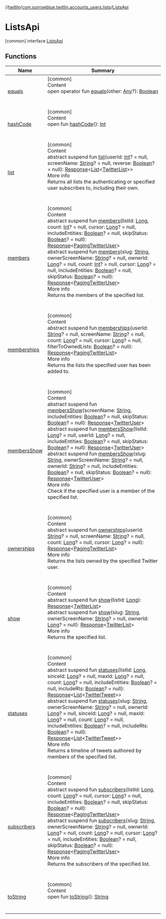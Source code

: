 //[twitlin](../../index.md)/[com.sorrowblue.twitlin.accounts_users.lists](../index.md)/[ListsApi](index.md)



# ListsApi  
 [common] interface [ListsApi](index.md)   


## Functions  
  
|  Name|  Summary| 
|---|---|
| <a name="kotlin/Any/equals/#kotlin.Any?/PointingToDeclaration/"></a>[equals](../../com.sorrowblue.twitlin.v2.users/-users-api/-expansion/-companion/index.md#%5Bkotlin%2FAny%2Fequals%2F%23kotlin.Any%3F%2FPointingToDeclaration%2F%5D%2FFunctions%2F1930806739)| <a name="kotlin/Any/equals/#kotlin.Any?/PointingToDeclaration/"></a>[common]  <br>Content  <br>open operator fun [equals](../../com.sorrowblue.twitlin.v2.users/-users-api/-expansion/-companion/index.md#%5Bkotlin%2FAny%2Fequals%2F%23kotlin.Any%3F%2FPointingToDeclaration%2F%5D%2FFunctions%2F1930806739)(other: [Any](https://kotlinlang.org/api/latest/jvm/stdlib/kotlin/-any/index.html)?): [Boolean](https://kotlinlang.org/api/latest/jvm/stdlib/kotlin/-boolean/index.html)  <br><br><br>
| <a name="kotlin/Any/hashCode/#/PointingToDeclaration/"></a>[hashCode](../../com.sorrowblue.twitlin.v2.users/-users-api/-expansion/-companion/index.md#%5Bkotlin%2FAny%2FhashCode%2F%23%2FPointingToDeclaration%2F%5D%2FFunctions%2F1930806739)| <a name="kotlin/Any/hashCode/#/PointingToDeclaration/"></a>[common]  <br>Content  <br>open fun [hashCode](../../com.sorrowblue.twitlin.v2.users/-users-api/-expansion/-companion/index.md#%5Bkotlin%2FAny%2FhashCode%2F%23%2FPointingToDeclaration%2F%5D%2FFunctions%2F1930806739)(): [Int](https://kotlinlang.org/api/latest/jvm/stdlib/kotlin/-int/index.html)  <br><br><br>
| <a name="com.sorrowblue.twitlin.accounts_users.lists/ListsApi/list/#kotlin.Int?#kotlin.String?#kotlin.Boolean?/PointingToDeclaration/"></a>[list](list.md)| <a name="com.sorrowblue.twitlin.accounts_users.lists/ListsApi/list/#kotlin.Int?#kotlin.String?#kotlin.Boolean?/PointingToDeclaration/"></a>[common]  <br>Content  <br>abstract suspend fun [list](list.md)(userId: [Int](https://kotlinlang.org/api/latest/jvm/stdlib/kotlin/-int/index.html)? = null, screenName: [String](https://kotlinlang.org/api/latest/jvm/stdlib/kotlin/-string/index.html)? = null, reverse: [Boolean](https://kotlinlang.org/api/latest/jvm/stdlib/kotlin/-boolean/index.html)? = null): [Response](../../com.sorrowblue.twitlin.client/-response/index.md)<[List](https://kotlinlang.org/api/latest/jvm/stdlib/kotlin.collections/-list/index.html)<[TwitterList](../-twitter-list/index.md)>>  <br>More info  <br>Returns all lists the authenticating or specified user subscribes to, including their own.  <br><br><br>
| <a name="com.sorrowblue.twitlin.accounts_users.lists/ListsApi/members/#kotlin.Long#kotlin.Int?#kotlin.Long?#kotlin.Boolean?#kotlin.Boolean?/PointingToDeclaration/"></a>[members](members.md)| <a name="com.sorrowblue.twitlin.accounts_users.lists/ListsApi/members/#kotlin.Long#kotlin.Int?#kotlin.Long?#kotlin.Boolean?#kotlin.Boolean?/PointingToDeclaration/"></a>[common]  <br>Content  <br>abstract suspend fun [members](members.md)(listId: [Long](https://kotlinlang.org/api/latest/jvm/stdlib/kotlin/-long/index.html), count: [Int](https://kotlinlang.org/api/latest/jvm/stdlib/kotlin/-int/index.html)? = null, cursor: [Long](https://kotlinlang.org/api/latest/jvm/stdlib/kotlin/-long/index.html)? = null, includeEntities: [Boolean](https://kotlinlang.org/api/latest/jvm/stdlib/kotlin/-boolean/index.html)? = null, skipStatus: [Boolean](https://kotlinlang.org/api/latest/jvm/stdlib/kotlin/-boolean/index.html)? = null): [Response](../../com.sorrowblue.twitlin.client/-response/index.md)<[PagingTwitterUser](../../com.sorrowblue.twitlin.objects/-paging-twitter-user/index.md)>  <br>abstract suspend fun [members](members.md)(slug: [String](https://kotlinlang.org/api/latest/jvm/stdlib/kotlin/-string/index.html), ownerScreenName: [String](https://kotlinlang.org/api/latest/jvm/stdlib/kotlin/-string/index.html)? = null, ownerId: [Long](https://kotlinlang.org/api/latest/jvm/stdlib/kotlin/-long/index.html)? = null, count: [Int](https://kotlinlang.org/api/latest/jvm/stdlib/kotlin/-int/index.html)? = null, cursor: [Long](https://kotlinlang.org/api/latest/jvm/stdlib/kotlin/-long/index.html)? = null, includeEntities: [Boolean](https://kotlinlang.org/api/latest/jvm/stdlib/kotlin/-boolean/index.html)? = null, skipStatus: [Boolean](https://kotlinlang.org/api/latest/jvm/stdlib/kotlin/-boolean/index.html)? = null): [Response](../../com.sorrowblue.twitlin.client/-response/index.md)<[PagingTwitterUser](../../com.sorrowblue.twitlin.objects/-paging-twitter-user/index.md)>  <br>More info  <br>Returns the members of the specified list.  <br><br><br>
| <a name="com.sorrowblue.twitlin.accounts_users.lists/ListsApi/memberships/#kotlin.String?#kotlin.String?#kotlin.Long?#kotlin.Long?#kotlin.Boolean?/PointingToDeclaration/"></a>[memberships](memberships.md)| <a name="com.sorrowblue.twitlin.accounts_users.lists/ListsApi/memberships/#kotlin.String?#kotlin.String?#kotlin.Long?#kotlin.Long?#kotlin.Boolean?/PointingToDeclaration/"></a>[common]  <br>Content  <br>abstract suspend fun [memberships](memberships.md)(userId: [String](https://kotlinlang.org/api/latest/jvm/stdlib/kotlin/-string/index.html)? = null, screenName: [String](https://kotlinlang.org/api/latest/jvm/stdlib/kotlin/-string/index.html)? = null, count: [Long](https://kotlinlang.org/api/latest/jvm/stdlib/kotlin/-long/index.html)? = null, cursor: [Long](https://kotlinlang.org/api/latest/jvm/stdlib/kotlin/-long/index.html)? = null, filterToOwnedLists: [Boolean](https://kotlinlang.org/api/latest/jvm/stdlib/kotlin/-boolean/index.html)? = null): [Response](../../com.sorrowblue.twitlin.client/-response/index.md)<[PagingTwitterList](../-paging-twitter-list/index.md)>  <br>More info  <br>Returns the lists the specified user has been added to.  <br><br><br>
| <a name="com.sorrowblue.twitlin.accounts_users.lists/ListsApi/membersShow/#kotlin.String#kotlin.Boolean?#kotlin.Boolean?/PointingToDeclaration/"></a>[membersShow](members-show.md)| <a name="com.sorrowblue.twitlin.accounts_users.lists/ListsApi/membersShow/#kotlin.String#kotlin.Boolean?#kotlin.Boolean?/PointingToDeclaration/"></a>[common]  <br>Content  <br>abstract suspend fun [membersShow](members-show.md)(screenName: [String](https://kotlinlang.org/api/latest/jvm/stdlib/kotlin/-string/index.html), includeEntities: [Boolean](https://kotlinlang.org/api/latest/jvm/stdlib/kotlin/-boolean/index.html)? = null, skipStatus: [Boolean](https://kotlinlang.org/api/latest/jvm/stdlib/kotlin/-boolean/index.html)? = null): [Response](../../com.sorrowblue.twitlin.client/-response/index.md)<[TwitterUser](../../com.sorrowblue.twitlin.objects/-twitter-user/index.md)>  <br>abstract suspend fun [membersShow](members-show.md)(listId: [Long](https://kotlinlang.org/api/latest/jvm/stdlib/kotlin/-long/index.html)? = null, userId: [Long](https://kotlinlang.org/api/latest/jvm/stdlib/kotlin/-long/index.html)? = null, includeEntities: [Boolean](https://kotlinlang.org/api/latest/jvm/stdlib/kotlin/-boolean/index.html)? = null, skipStatus: [Boolean](https://kotlinlang.org/api/latest/jvm/stdlib/kotlin/-boolean/index.html)? = null): [Response](../../com.sorrowblue.twitlin.client/-response/index.md)<[TwitterUser](../../com.sorrowblue.twitlin.objects/-twitter-user/index.md)>  <br>abstract suspend fun [membersShow](members-show.md)(slug: [String](https://kotlinlang.org/api/latest/jvm/stdlib/kotlin/-string/index.html), ownerScreenName: [String](https://kotlinlang.org/api/latest/jvm/stdlib/kotlin/-string/index.html)? = null, ownerId: [String](https://kotlinlang.org/api/latest/jvm/stdlib/kotlin/-string/index.html)? = null, includeEntities: [Boolean](https://kotlinlang.org/api/latest/jvm/stdlib/kotlin/-boolean/index.html)? = null, skipStatus: [Boolean](https://kotlinlang.org/api/latest/jvm/stdlib/kotlin/-boolean/index.html)? = null): [Response](../../com.sorrowblue.twitlin.client/-response/index.md)<[TwitterUser](../../com.sorrowblue.twitlin.objects/-twitter-user/index.md)>  <br>More info  <br>Check if the specified user is a member of the specified list.  <br><br><br>
| <a name="com.sorrowblue.twitlin.accounts_users.lists/ListsApi/ownerships/#kotlin.String?#kotlin.String?#kotlin.Long?#kotlin.Long?/PointingToDeclaration/"></a>[ownerships](ownerships.md)| <a name="com.sorrowblue.twitlin.accounts_users.lists/ListsApi/ownerships/#kotlin.String?#kotlin.String?#kotlin.Long?#kotlin.Long?/PointingToDeclaration/"></a>[common]  <br>Content  <br>abstract suspend fun [ownerships](ownerships.md)(userId: [String](https://kotlinlang.org/api/latest/jvm/stdlib/kotlin/-string/index.html)? = null, screenName: [String](https://kotlinlang.org/api/latest/jvm/stdlib/kotlin/-string/index.html)? = null, count: [Long](https://kotlinlang.org/api/latest/jvm/stdlib/kotlin/-long/index.html)? = null, cursor: [Long](https://kotlinlang.org/api/latest/jvm/stdlib/kotlin/-long/index.html)? = null): [Response](../../com.sorrowblue.twitlin.client/-response/index.md)<[PagingTwitterList](../-paging-twitter-list/index.md)>  <br>More info  <br>Returns the lists owned by the specified Twitter user.  <br><br><br>
| <a name="com.sorrowblue.twitlin.accounts_users.lists/ListsApi/show/#kotlin.Long/PointingToDeclaration/"></a>[show](show.md)| <a name="com.sorrowblue.twitlin.accounts_users.lists/ListsApi/show/#kotlin.Long/PointingToDeclaration/"></a>[common]  <br>Content  <br>abstract suspend fun [show](show.md)(listId: [Long](https://kotlinlang.org/api/latest/jvm/stdlib/kotlin/-long/index.html)): [Response](../../com.sorrowblue.twitlin.client/-response/index.md)<[TwitterList](../-twitter-list/index.md)>  <br>abstract suspend fun [show](show.md)(slug: [String](https://kotlinlang.org/api/latest/jvm/stdlib/kotlin/-string/index.html), ownerScreenName: [String](https://kotlinlang.org/api/latest/jvm/stdlib/kotlin/-string/index.html)? = null, ownerId: [Long](https://kotlinlang.org/api/latest/jvm/stdlib/kotlin/-long/index.html)? = null): [Response](../../com.sorrowblue.twitlin.client/-response/index.md)<[TwitterList](../-twitter-list/index.md)>  <br>More info  <br>Returns the specified list.  <br><br><br>
| <a name="com.sorrowblue.twitlin.accounts_users.lists/ListsApi/statuses/#kotlin.Long#kotlin.Long?#kotlin.Long?#kotlin.Long?#kotlin.Boolean?#kotlin.Boolean?/PointingToDeclaration/"></a>[statuses](statuses.md)| <a name="com.sorrowblue.twitlin.accounts_users.lists/ListsApi/statuses/#kotlin.Long#kotlin.Long?#kotlin.Long?#kotlin.Long?#kotlin.Boolean?#kotlin.Boolean?/PointingToDeclaration/"></a>[common]  <br>Content  <br>abstract suspend fun [statuses](statuses.md)(listId: [Long](https://kotlinlang.org/api/latest/jvm/stdlib/kotlin/-long/index.html), sinceId: [Long](https://kotlinlang.org/api/latest/jvm/stdlib/kotlin/-long/index.html)? = null, maxId: [Long](https://kotlinlang.org/api/latest/jvm/stdlib/kotlin/-long/index.html)? = null, count: [Long](https://kotlinlang.org/api/latest/jvm/stdlib/kotlin/-long/index.html)? = null, includeEntities: [Boolean](https://kotlinlang.org/api/latest/jvm/stdlib/kotlin/-boolean/index.html)? = null, includeRts: [Boolean](https://kotlinlang.org/api/latest/jvm/stdlib/kotlin/-boolean/index.html)? = null): [Response](../../com.sorrowblue.twitlin.client/-response/index.md)<[List](https://kotlinlang.org/api/latest/jvm/stdlib/kotlin.collections/-list/index.html)<[TwitterTweet](../../com.sorrowblue.twitlin.objects/-twitter-tweet/index.md)>>  <br>abstract suspend fun [statuses](statuses.md)(slug: [String](https://kotlinlang.org/api/latest/jvm/stdlib/kotlin/-string/index.html), ownerScreenName: [String](https://kotlinlang.org/api/latest/jvm/stdlib/kotlin/-string/index.html)? = null, ownerId: [Long](https://kotlinlang.org/api/latest/jvm/stdlib/kotlin/-long/index.html)? = null, sinceId: [Long](https://kotlinlang.org/api/latest/jvm/stdlib/kotlin/-long/index.html)? = null, maxId: [Long](https://kotlinlang.org/api/latest/jvm/stdlib/kotlin/-long/index.html)? = null, count: [Long](https://kotlinlang.org/api/latest/jvm/stdlib/kotlin/-long/index.html)? = null, includeEntities: [Boolean](https://kotlinlang.org/api/latest/jvm/stdlib/kotlin/-boolean/index.html)? = null, includeRts: [Boolean](https://kotlinlang.org/api/latest/jvm/stdlib/kotlin/-boolean/index.html)? = null): [Response](../../com.sorrowblue.twitlin.client/-response/index.md)<[List](https://kotlinlang.org/api/latest/jvm/stdlib/kotlin.collections/-list/index.html)<[TwitterTweet](../../com.sorrowblue.twitlin.objects/-twitter-tweet/index.md)>>  <br>More info  <br>Returns a timeline of tweets authored by members of the specified list.  <br><br><br>
| <a name="com.sorrowblue.twitlin.accounts_users.lists/ListsApi/subscribers/#kotlin.Long#kotlin.Long?#kotlin.Long?#kotlin.Boolean?#kotlin.Boolean?/PointingToDeclaration/"></a>[subscribers](subscribers.md)| <a name="com.sorrowblue.twitlin.accounts_users.lists/ListsApi/subscribers/#kotlin.Long#kotlin.Long?#kotlin.Long?#kotlin.Boolean?#kotlin.Boolean?/PointingToDeclaration/"></a>[common]  <br>Content  <br>abstract suspend fun [subscribers](subscribers.md)(listId: [Long](https://kotlinlang.org/api/latest/jvm/stdlib/kotlin/-long/index.html), count: [Long](https://kotlinlang.org/api/latest/jvm/stdlib/kotlin/-long/index.html)? = null, cursor: [Long](https://kotlinlang.org/api/latest/jvm/stdlib/kotlin/-long/index.html)? = null, includeEntities: [Boolean](https://kotlinlang.org/api/latest/jvm/stdlib/kotlin/-boolean/index.html)? = null, skipStatus: [Boolean](https://kotlinlang.org/api/latest/jvm/stdlib/kotlin/-boolean/index.html)? = null): [Response](../../com.sorrowblue.twitlin.client/-response/index.md)<[PagingTwitterUser](../../com.sorrowblue.twitlin.objects/-paging-twitter-user/index.md)>  <br>abstract suspend fun [subscribers](subscribers.md)(slug: [String](https://kotlinlang.org/api/latest/jvm/stdlib/kotlin/-string/index.html), ownerScreenName: [String](https://kotlinlang.org/api/latest/jvm/stdlib/kotlin/-string/index.html)? = null, ownerId: [Long](https://kotlinlang.org/api/latest/jvm/stdlib/kotlin/-long/index.html)? = null, count: [Long](https://kotlinlang.org/api/latest/jvm/stdlib/kotlin/-long/index.html)? = null, cursor: [Long](https://kotlinlang.org/api/latest/jvm/stdlib/kotlin/-long/index.html)? = null, includeEntities: [Boolean](https://kotlinlang.org/api/latest/jvm/stdlib/kotlin/-boolean/index.html)? = null, skipStatus: [Boolean](https://kotlinlang.org/api/latest/jvm/stdlib/kotlin/-boolean/index.html)? = null): [Response](../../com.sorrowblue.twitlin.client/-response/index.md)<[PagingTwitterUser](../../com.sorrowblue.twitlin.objects/-paging-twitter-user/index.md)>  <br>More info  <br>Returns the subscribers of the specified list.  <br><br><br>
| <a name="kotlin/Any/toString/#/PointingToDeclaration/"></a>[toString](../../com.sorrowblue.twitlin.v2.users/-users-api/-expansion/-companion/index.md#%5Bkotlin%2FAny%2FtoString%2F%23%2FPointingToDeclaration%2F%5D%2FFunctions%2F1930806739)| <a name="kotlin/Any/toString/#/PointingToDeclaration/"></a>[common]  <br>Content  <br>open fun [toString](../../com.sorrowblue.twitlin.v2.users/-users-api/-expansion/-companion/index.md#%5Bkotlin%2FAny%2FtoString%2F%23%2FPointingToDeclaration%2F%5D%2FFunctions%2F1930806739)(): [String](https://kotlinlang.org/api/latest/jvm/stdlib/kotlin/-string/index.html)  <br><br><br>


